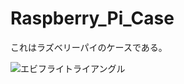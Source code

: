 # Raspberry_Pi_Case
これはラズベリーパイのケースである。

![エビフライトライアングル](https://photos.google.com/share/AF1QipNzAYGiplcS4upGkdFMGLaRhwvAc7asYe8TdTIOFQn98nBhh-_wO_-lU_oOgOd2XQ/photo/AF1QipPTa8TbXFne5TVc5CBb0emtZTDE06rA8bJtCtt1?key=M0JoUktVS1hzdi02STR0dUxJdk83SVJTWVc3M1Rn "サンプル")
